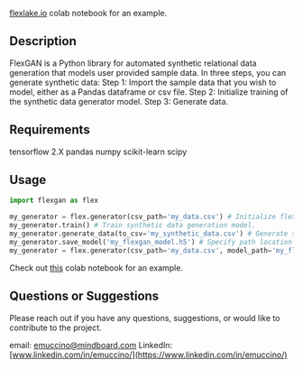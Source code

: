 [flexlake.io](https://flexlake.io/) colab notebook for an example.

## Description

FlexGAN is a Python library for automated synthetic relational data generation that models user provided sample data.
In three steps, you can generate synthetic data:
Step 1: Import the sample data that you wish to model, either as a Pandas dataframe or csv file.
Step 2: Initialize training of the synthetic data generator model.
Step 3: Generate data.

## Requirements

tensorflow 2.X
pandas
numpy
scikit-learn
scipy

## Usage

```python
import flexgan as flex

my_generator = flex.generator(csv_path='my_data.csv') # Initialize flexgan by providing sample data either as a pandas.DataFrame or a csv file path location.
my_generator.train() # Train synthetic data generation model.
my_generator.generate_data(to_csv='my_synthetic_data.csv') # Generate synthetic data by optionally specifying sample count and csv file path locaiton.
my_generator.save_model('my_flexgan_model.h5') # Specify path location to save a trained data generation model for future use.
my_generator = flex.generator(csv_path='my_data.csv', model_path='my_flexgan_model.h5') # Import a pretrained model to generate data.
```

Check out [this](https://colab.research.google.com/github/emuccino/flexgan/blob/master/flexgan_demo.ipynb) colab notebook for an example.

## Questions or Suggestions

Please reach out if you have any questions, suggestions, or would like to contribute to the project.

email: emuccino@mindboard.com
LinkedIn: [www.linkedin.com/in/emuccino/](https://www.linkedin.com/in/emuccino/)
